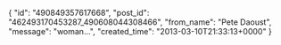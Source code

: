  {
   "id": "490849357617668",
   "post_id": "462493170453287_490608044308466",
   "from_name": "Pete Daoust",
   "message": "woman...",
   "created_time": "2013-03-10T21:33:13+0000"
 }
